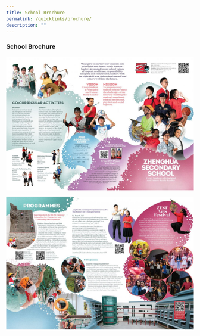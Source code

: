 ```yaml
---
title: School Brochure
permalink: /quicklinks/brochure/
description: ""
---
```


### School Brochure

![](/images/SchBrochSmall-1024x730.jpg)

![](/images/SchBrochSmall2-1024x726.jpg)
